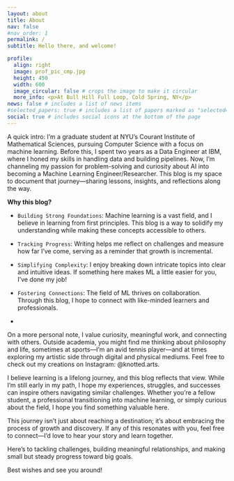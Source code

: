 ```yaml
---
layout: about
title: About
nav: false
#nav_order: 1
permalink: /
subtitle: Hello there, and welcome!

profile:
  align: right
  image: prof_pic_cmp.jpg
  height: 450
  width: 600
  image_circular: false # crops the image to make it circular
  more_info: <p>At Bull Hill Full Loop, Cold Spring, NY</p>
news: false # includes a list of news items
#selected_papers: true # includes a list of papers marked as "selected={true}"
social: true # includes social icons at the bottom of the page
---
```



A quick intro: I’m a graduate student at NYU’s Courant Institute of Mathematical Sciences, pursuing Computer Science with a focus on machine learning. Before this, I spent two years as a Data Engineer at IBM, where I honed my skills in handling data and building pipelines. Now, I’m channeling my passion for problem-solving and curiosity about AI into becoming a Machine Learning Engineer/Researcher. This blog is my space to document that journey—sharing lessons, insights, and reflections along the way.

**Why this blog?**

- `Building Strong Foundations`: Machine learning is a vast field, and I believe in learning from first principles. This blog is a way to solidify my understanding while making these concepts accessible to others.
- `Tracking Progress`: Writing helps me reflect on challenges and measure how far I’ve come, serving as a reminder that growth is incremental.
- `Simplifying Complexity`: I enjoy breaking down intricate topics into clear and intuitive ideas. If something here makes ML a little easier for you, I’ve done my job!
- `Fostering Connections`: The field of ML thrives on collaboration. Through this blog, I hope to connect with like-minded learners and professionals. 

-

On a more personal note, I value curiosity, meaningful work, and connecting with others. Outside academia, you might find me thinking about philosophy and life, sometimes at sports—I’m an avid tennis player—and at times exploring my artistic side through digital and physical mediums. Feel free to check out my creations on Instagram: @knotted.arts.

I believe learning is a lifelong journey, and this blog reflects that view. While I’m still early in my path, I hope my experiences, struggles, and successes can inspire others navigating similar challenges. Whether you’re a fellow student, a professional transitioning into machine learning, or simply curious about the field, I hope you find something valuable here.

This journey isn’t just about reaching a destination; it’s about embracing the process of growth and discovery. If any of this resonates with you, feel free to connect—I’d love to hear your story and learn together.

Here’s to tackling challenges, building meaningful relationships, and making small but steady progress toward big goals.

Best wishes and see you around!


<!-- A quick intro: I’m a graduate student in Computer Science at the Courant Institute of Mathematical Sciences, New York University. Before this, I worked as a Data Engineer at IBM in India for two years. My aspiration is to become a `Machine Learning Engineer/Researcher`, and this blog is my digital garden—a space to reflect, document my journey, and share insights. It’s meant not just for me but also for anyone navigating a similar path or aspiring to achieve the same goal. For more context, check out the next section (_Motivation_).

On a personal note, I’m still discovering who I am. As an `INFJ`, I value introspection, meaningful connections, and a sense of purpose. While most of my posts will delve into technical topics, I promise to keep things focused—no unnecessary drama here! :)

I find satisfaction in making/seeing others happy and accomplishing goals after long, challenging journeys, even though those moments of triumph can be fleeting at times. Nevertheless, it is essential for continued growth in life. Beyond this, I cherish deep conversations and spending time with loved ones. My interests are broad, and I approach life with an open and curious mind. Off the academic path, I’m an avid lawn tennis player with a deep passion for art. You can check out my creations on IG: @knotted.arts.

This blog is also my way of reaching out, adding value to others lives, and fostering meaningful connections. If any of this resonates with you, don’t hesitate to reach out—I’d love to chat! At the end of the day, we only have one life. Let’s focus on the journey ahead, let go of regrets and worries, and invest in building meaningful relationships and memories.

**Motivation**

- **Building Foundations**: To develop a strong understanding of machine learning through `first principles`.
- **Tracking Progress**: To document my journey as a way to reflect, revise, and measure growth.
- **Simplifying Complexity**: To make intricate concepts in machine learning more approachable, enabling others to form intuition and engage deeply with the field.
- **Problem-Solving**: To focus on understanding and tackling challenges, as `problem-solving` in ML requires clarity of thought and creativity.
- **Collaboration**: To connect and work with brilliant minds while embracing the fulfilling challenge of mastering machine learning.
- **Self-Expression**: To articulate my thoughts and ideas through writing, which helps me think clearly, align my perspectives, and grow while helping others along the way.

I’m committed to making this blog a valuable resource for myself and anyone pursuing a career in machine learning. Thank you for stopping by—feel free to connect, and let’s make this journey together an enriching one.

Best wishes and see you around! -->
